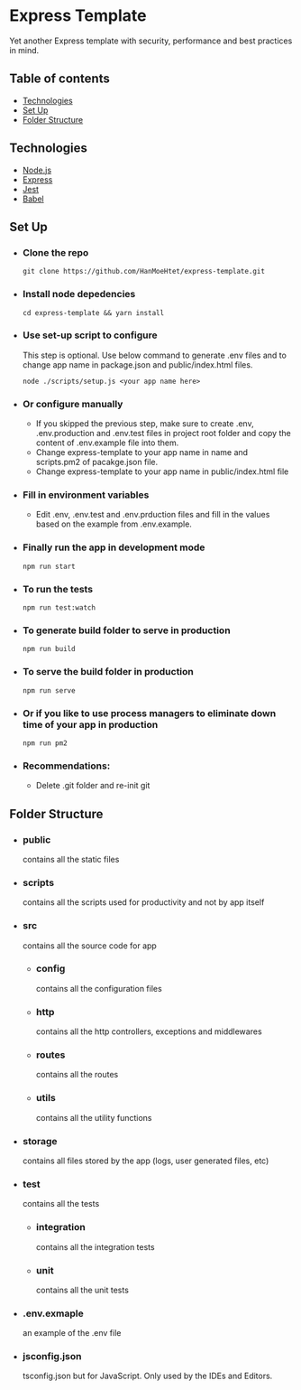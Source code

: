 # Express Template

Yet another Express template with security, performance and best practices in mind.

## Table of contents
- [Technologies](#technologies)
- [Set Up](#set-up)
- [Folder Structure](#folder-structure)
## Technologies

- [Node.js](https://nodejs.org)
- [Express](https://expressjs.com)
- [Jest](https://jestjs.io)
- [Babel](https://babeljs.io)

## Set Up

- ### Clone the repo
      git clone https://github.com/HanMoeHtet/express-template.git    

- ### Install node depedencies
      cd express-template && yarn install

- ### Use set-up script to configure
  This step is optional. Use below command to generate .env files and to change app name in package.json and public/index.html files. 

      node ./scripts/setup.js <your app name here>

- ### Or configure manually
  - If you skipped the previous step, make sure to create .env, .env.production and .env.test files in project root folder and copy the content of .env.example file into them.
  - Change express-template to your app name in name and scripts.pm2 of pacakge.json file.
  - Change express-template to your app name in public/index.html file

- ### Fill in environment variables
  - Edit .env, .env.test and .env.prduction files and fill in the values based on the example from .env.example.

- ### Finally run the app in development mode 
      npm run start

- ### To run the tests
      npm run test:watch
  
- ### To generate build folder to serve in production
      npm run build

- ### To serve the build folder in production
      npm run serve

- ### Or if you like to use process managers to eliminate down time of your app in production
      npm run pm2

- ### Recommendations:
  - Delete .git folder and re-init git

## Folder Structure

- ### public 
  contains all the static files

- ### scripts
  contains all the scripts used for productivity and not by app itself

- ### src
  contains all the source code for app
  - ### config
    contains all the configuration files
  - ### http
    contains all the http controllers, exceptions and middlewares
  - ### routes
    contains all the routes
  - ### utils
    contains all the utility functions

- ### storage
  contains all files stored by the app (logs, user generated files, etc)

- ### test
  contains all the tests
  - ### integration
    contains all the integration tests
  - ### unit
    contains all the unit tests

- ### .env.exmaple
  an example of the .env file

- ### jsconfig.json
  tsconfig.json but for JavaScript. Only used by the IDEs and Editors.